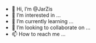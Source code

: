 - 👋 Hi, I’m @JarZis
- 👀 I’m interested in ...
- 🌱 I’m currently learning ...
- 💞️ I’m looking to collaborate on ...
- 📫 How to reach me ...

<!---
JarZis/JarZis is a ✨ special ✨ repository because its `README.md` (this file) appears on your GitHub profile.
You can click the Preview link to take a look at your changes.
--->
